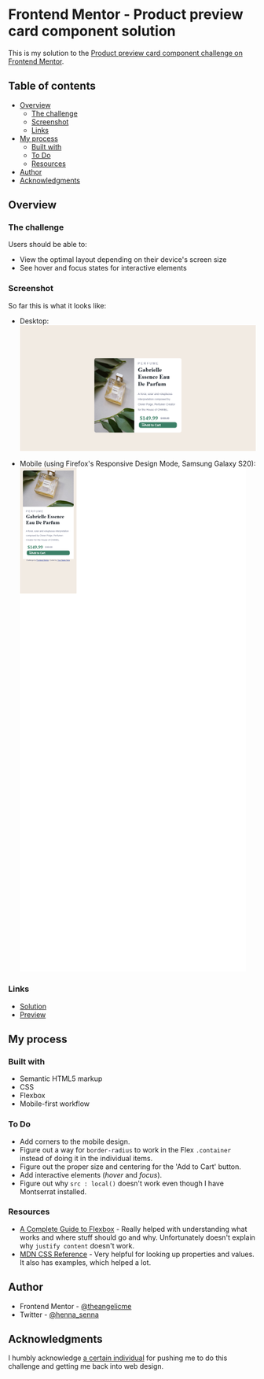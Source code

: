 # Frontend Mentor - Product preview card component solution

This is my solution to the [Product preview card component challenge on Frontend Mentor](https://www.frontendmentor.io/challenges/product-preview-card-component-GO7UmttRfa).

## Table of contents

- [Overview](#overview)
  - [The challenge](#the-challenge)
  - [Screenshot](#screenshot)
  - [Links](#links)
- [My process](#my-process)
  - [Built with](#built-with)
  - [To Do](#to-do)
  - [Resources](#resources)
- [Author](#author)
- [Acknowledgments](#acknowledgments)

## Overview

### The challenge

Users should be able to:

- View the optimal layout depending on their device's screen size
- See hover and focus states for interactive elements

### Screenshot

So far this is what it looks like:

- Desktop: ![](./images/desktop-screenshot.png)

- Mobile (using Firefox's Responsive Design Mode, Samsung Galaxy S20): ![](./images/mobile-screenshot.png)

### Links

- [Solution](https://github.com/hennaoh/responsive-website-example)
- [Preview](https://your-live-site-url.com)

## My process

### Built with

- Semantic HTML5 markup
- CSS
- Flexbox
- Mobile-first workflow


### To Do

- Add corners to the mobile design.
- Figure out a way for `border-radius` to work in the Flex `.container` instead of doing it in the individual items.
- Figure out the proper size and centering for the 'Add to Cart' button.
- Add interactive elements (_hover_ and _focus_).
- Figure out why `src : local()` doesn't work even though I have Montserrat installed.


### Resources

- [A Complete Guide to Flexbox](https://www.css-tricks.com/snippets/css/a-guide-to-flexbox) - Really helped with understanding what works and where stuff should go and why. Unfortunately doesn't explain why `justify content` doesn't work.
- [MDN CSS Reference](https://developer.mozilla.org/en-US/docs/Web/CSS/Reference) - Very helpful for looking up properties and values. It also has examples, which helped a lot. 


## Author

- Frontend Mentor - [@theangelicme](https://www.frontendmentor.io/profile/theangelicme)
- Twitter - [@henna_senna](https://www.twitter.com/henna_senna)

## Acknowledgments

I humbly acknowledge [a certain individual](https://github.com/tundeonii) for pushing me to do this challenge and getting me back into web design.

